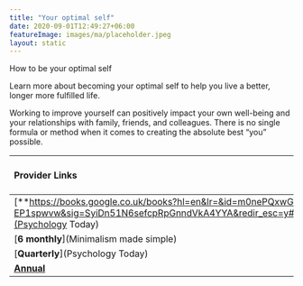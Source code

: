 ```yaml
---
title: "Your optimal self"
date: 2020-09-01T12:49:27+06:00
featureImage: images/ma/placeholder.jpeg
layout: static
---
```


How to be your optimal self

Learn more about becoming your optimal self to help you live a better, longer more fulfilled life.

Working to improve yourself can positively impact your own well-being and your relationships with family, friends, and colleagues. There is no single formula or method when it comes to creating the absolute best “you” possible.

| Provider Links      | Free or Paid  |  
| :-----------          | :--------------:      |  
| [**https://books.google.co.uk/books?hl=en&lr=&id=m0nePQxwGSoC&oi=fnd&pg=PR3&dq=being+your+optimal+self&ots=_-EP1spwvw&sig=SyiDn51N6sefcpRpGnndVkA4YYA&redir_esc=y#v=onepage&q=being%20your%20optimal%20self&f=false**](Psychology Today) | Online | 
| [**6 monthly**](Minimalism made simple) | Online | 
| [**Quarterly**](Psychology Today) | Online | 
| [**Annual**](Chopra) | Online | 
  

<br/><br/>






